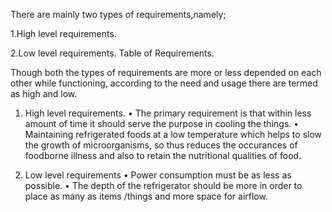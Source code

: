 There are mainly two types of requirements,namely;

1.High level requirements.

2.Low level requirements.
Table of Requirements.


 Though both the types of requirements are more or less depended on each other while functioning, according to the need and   usage there are termed as high and low.

1. High level requirements.
•	The  primary requirement is that within less amount  of time it should serve the purpose in cooling the things.
•	Maintaining  refrigerated foods at a low temperature which helps to slow the growth of microorganisms, so thus reduces the occurances of foodborne illness and also to retain the nutritional qualities of food.
 
2. Low level requirements
•	Power consumption must be as less as possible.
•	The depth of the refrigerator should be more in order to place as many as items /things and more space for airflow.

